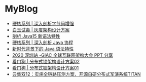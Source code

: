 # MyBlog

* [硬核系列 | 深入剖析字节码增强](https://xie.infoq.cn/article/d367c19896e4cef6fbb661cf7)<br>
* [白玉试毒 | 灰度架构设计方案](https://xie.infoq.cn/article/61868b3f66de36d32a5f1434f)<br>
* [剖析 Java15 新语法特性](https://xie.infoq.cn/article/92ba88c7926b5f5c6fbc11830)<br>
* [硬核系列 | 深入剖析 Java 协程](https://xie.infoq.cn/article/cef6d2931a54f85142d863db7)<br>
* [新时代背景下的 Java 语法特性](https://xie.infoq.cn/article/655943e5f85e6f79ffbd03047)<br>
* [2020 深圳站 -GIAC 全球互联网架构大会 PPT 分享](https://xie.infoq.cn/article/7e63991871391e04c6f6442cb)<br>
* [看门狗 | 分布式锁架构设计方案02](https://xie.infoq.cn/article/545a3accd173d6517ebd0ad59)<br>
* [看门狗 | 分布式锁架构设计方案01](https://xie.infoq.cn/article/4d571787a3280ef3094338f9b)<br>
* [云集双12：实施全链路压测方案，开源自研分布式军演系统TITAN](https://www.infoq.cn/article/yunjiweidian-12.12)
